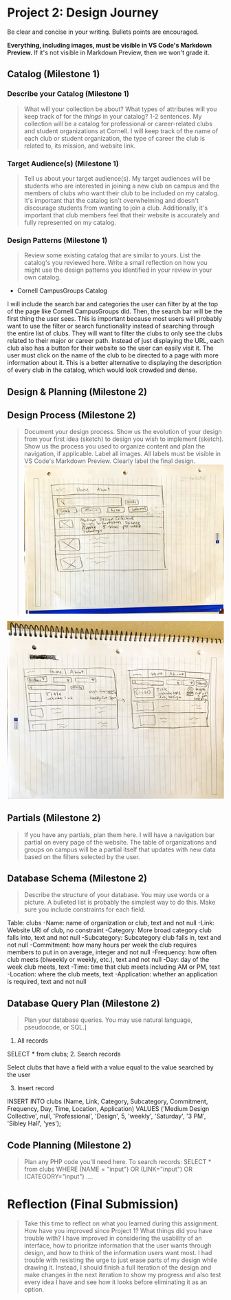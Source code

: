 # Project 2: Design Journey

Be clear and concise in your writing. Bullets points are encouraged.

**Everything, including images, must be visible in VS Code's Markdown Preview.** If it's not visible in Markdown Preview, then we won't grade it.

## Catalog (Milestone 1)

### Describe your Catalog (Milestone 1)
> What will your collection be about? What types of attributes will you keep track of for the *things* in your catalog? 1-2 sentences.
My collection will be a catalog for professional or career-related clubs and student organizations at Cornell. I will keep track of the name of each club or student organization, the type of career the club is related to, its mission, and website link.

### Target Audience(s) (Milestone 1)
> Tell us about your target audience(s).
My target audiences will be students who are interested in joining a new club on campus and the members of clubs who want their club to be included on my catalog. It's important that the catalog isn't overwhelming and doesn't discourage students from wanting to join a club. Additionally, it's important that club members feel that their website is accurately and fully represented on my catalog.


### Design Patterns (Milestone 1)
> Review some existing catalog that are similar to yours. List the catalog's you reviewed here. Write a small reflection on how you might use the design patterns you identified in your review in your own catalog.
* Cornell CampusGroups Catalog

I will include the search bar and categories the user can filter by at the top of the page like Cornell CampusGroups did. Then, the search bar will be the first thing the user sees. This is important because most users will probably want to use the filter or search functionality instead of searching through the entire list of clubs. They will want to filter the clubs to only see the clubs related to their major or career path. Instead of just displaying the URL, each club also has a button for their website so the user can easily visit it. The user must click on the name of the club to be directed to a page with more information about it. This is a better alternative to displaying the description of every club in the catalog, which would look crowded and dense.

## Design & Planning (Milestone 2)

## Design Process (Milestone 2)
> Document your design process. Show us the evolution of your design from your first idea (sketch) to design you wish to implement (sketch). Show us the process you used to organize content and plan the navigation, if applicable.
> Label all images. All labels must be visible in VS Code's Markdown Preview.
> Clearly label the final design.
![First Design Sketch](first.jpg)

![Second sketch on left and final on right](second.jpg)

## Partials (Milestone 2)
> If you have any partials, plan them here.
I will have a navigation bar partial on every page of the website. The table of
organizations and groups on campus
will be a partial itself that updates with new data based on the filters
selected by the user.

## Database Schema (Milestone 2)
> Describe the structure of your database. You may use words or a picture. A bulleted list is probably the simplest way to do this. Make sure you include constraints for each field.

Table: clubs
-Name: name of organization or club, text and not null
-Link: Website URl of club, no constraint
-Category: More broad category club falls into, text and not null
-Subcategory: Subcategory club falls in, text and not null
-Commitment: how many hours per week the club requires members to put in on average, integer and not null
-Frequency: how often club meets (biweekly or weekly, etc.), text and not null
-Day: day of the week club meets, text
-Time: time that club meets including AM or PM, text
-Location: where the club meets, text
-Application: whether an application is required, text and not null


## Database Query Plan (Milestone 2)
> Plan your database queries. You may use natural language, pseudocode, or SQL.]

1. All records

SELECT * from clubs;
2. Search records

Select clubs that have a field with a value equal to the value searched by the user


3. Insert record

INSERT INTO clubs (Name, Link, Category, Subcategory, Commitment, Frequency, Day, Time, Location, Application)
VALUES ('Medium Design Collective', null, 'Professional', 'Design', 5, 'weekly', 'Saturday', '3 PM', 'Sibley Hall', 'yes');

## Code Planning (Milestone 2)
> Plan any PHP code you'll need here.
To search records:
SELECT * from clubs WHERE (NAME = "input") OR (LINK="input") OR (CATEGORY="input") ....

# Reflection (Final Submission)
> Take this time to reflect on what you learned during this assignment. How have you improved since Project 1? What things did you have trouble with?
I have improved in considering the usability of an interface, how to prioritze information that the user wants through design, and
how to think of the information users want most. I had trouble with resisting the urge to just erase parts of my design while drawing it. Instead, I should finish a full iteration of the design and make changes in the next iteration to show my progress and also test every idea I have and see how it looks before eliminating it as an option.
